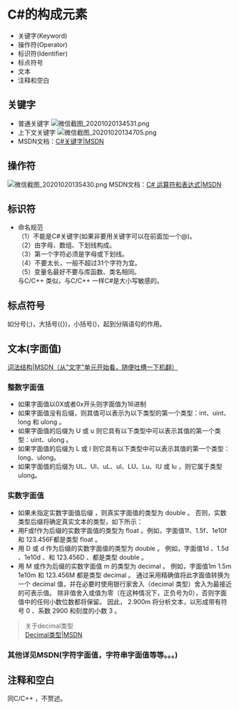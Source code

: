 # C#的构成元素
- 关键字(Keyword)
- 操作符(Operator)
- 标识符(Identifier)
- 标点符号
- 文本
- 注释和空白

## 关键字
- 普通关键字
![微信截图_20201020134531.png](https://i.loli.net/2020/10/20/IfAMdEBnW1jXTQZ.png)
- 上下文关键字
![微信截图_20201020134705.png](https://i.loli.net/2020/10/20/B1UK9a5FRQXczCx.png)
- MSDN文档：[C#关键字|MSDN](https://docs.microsoft.com/zh-cn/dotnet/csharp/language-reference/keywords/
)

## 操作符
![微信截图_20201020135430.png](https://i.loli.net/2020/10/20/HjSg65BCmwDqVfi.png)
MSDN文档：[C# 运算符和表达式|MSDN](https://docs.microsoft.com/zh-cn/dotnet/csharp/language-reference/operators/)
## 标识符
- 命名规范  
（1）不能是C#关键字(如果非要用关键字可以在前面加一个@)。  
（2）由字母、数组、下划线构成。  
（3）第一个字符必须是字母或下划线。  
（4）不要太长，一般不超过31个字符为宜。  
（5）变量名最好不要与库函数、类名相同。  
与C/C++ 类似，与C/C++ 一样C#是大小写敏感的。  

## 标点符号
如分号(;)，大括号({})，小括号()，起到分隔语句的作用。

## 文本(字面值)
[词法结构|MSDN（从"文字"单元开始看，随便吐槽一下机翻）](https://docs.microsoft.com/zh-cn/dotnet/csharp/language-reference/language-specification/lexical-structure#tokens)
### 整数字面值
- 如果字面值以0X或者0x开头则字面值为16进制
- 如果字面值没有后缀，则其值可以表示为以下类型的第一个类型：int、uint、long 和 ulong 。
- 如果字面值的后缀为 U 或 u 则它具有以下类型中可以表示其值的第一个类型：uint、ulong 。
- 如果字面值的后缀为 L 或 l 则它具有以下类型中可以表示其值的第一个类型： long、ulong。
- 如果字面值的后缀为 UL、Ul、uL、ul、LU、Lu、lU 或 lu  ，则它属于类型ulong。

### 实数字面值
- 如果未指定实数字面值后缀 ，则真实字面值的类型为 double 。 否则，实数类型后缀将确定真实文本的类型，如下所示：
- 用F或f作为后缀的实数字面值的类型为 float 。例如，字面值1f、1.5f、1e10f和 123.456F都是类型 float 。
- 用 D 或 d 作为后缀的实数字面值的类型为 double 。 例如，字面值1d 、1.5d 、1e10d 、和 123.456D 、都是类型 double 。
- 用 M 或作为后缀的实数字面值 m 的类型为 decimal 。 例如，字面值1m 1.5m 1e10m 和 123.456M 都是类型 decimal 。 通过采用精确值将此字面值转换为一个 decimal 值，并在必要时使用银行家舍入（decimal 类型）舍入为最接近的可表示值。 除非值舍入或值为零（在这种情况下，正负号为0），否则字面值中的任何小数位数都将保留。 因此， 2.900m 将分析文本，以形成带有符号 0 、系数 2900 和刻度的小数 3 。
> 关于decimal类型  
[Decimal类型|MSDN](https://docs.microsoft.com/zh-cn/dotnet/csharp/language-reference/language-specification/types#the-decimal-type)

### 其他详见MSDN(字符字面值，字符串字面值等等。。。)

## 注释和空白
同C/C++ ，不赘述。